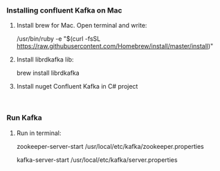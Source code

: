 ### Installing confluent Kafka on Mac

1. Install brew for Mac. Open terminal and write:

	/usr/bin/ruby -e "$(curl -fsSL https://raw.githubusercontent.com/Homebrew/install/master/install)"

2. Install librdkafka lib:

	brew install librdkafka


3. Install nuget Confluent Kafka in C# project
    
<br/>
  
### Run Kafka

1. Run in terminal:

	zookeeper-server-start /usr/local/etc/kafka/zookeeper.properties

	kafka-server-start /usr/local/etc/kafka/server.properties

